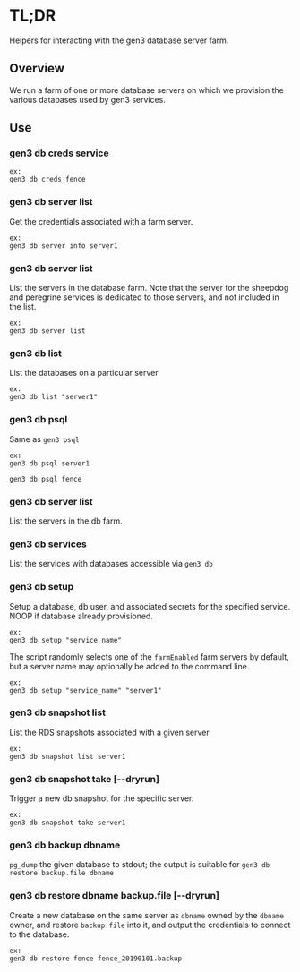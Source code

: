 # TL;DR

Helpers for interacting with the gen3 database server farm.

## Overview

We run a farm of one or more database servers on which we provision
the various databases used by gen3 services.

## Use

### gen3 db creds service

```
ex:
gen3 db creds fence
```

### gen3 db server list

Get the credentials associated with a farm server.

```
ex: 
gen3 db server info server1
```

### gen3 db server list

List the servers in the database farm.  Note that the server for the 
sheepdog and peregrine services is dedicated to those servers, and not
included in the list.

```
ex:
gen3 db server list
```

### gen3 db list

List the databases on a particular server

```
ex:
gen3 db list "server1"
```

### gen3 db psql

Same as `gen3 psql`

```
ex:
gen3 db psql server1

gen3 db psql fence
```

### gen3 db server list

List the servers in the db farm.

### gen3 db services

List the services with databases accessible via `gen3 db`

### gen3 db setup

Setup a database, db user, and associated secrets for the specified service.
NOOP if database already provisioned.

```
ex:
gen3 db setup "service_name"
```

The script randomly selects one of the `farmEnabled` farm servers by default, but 
a server name may optionally be added to the command line.

```
ex:
gen3 db setup "service_name" "server1"
```

### gen3 db snapshot list

List the RDS snapshots associated with a given server

```
ex:
gen3 db snapshot list server1
```

### gen3 db snapshot take [--dryrun]

Trigger a new db snapshot for the specific server.

```
ex:
gen3 db snapshot take server1
```

### gen3 db backup dbname

`pg_dump` the given database to stdout; the output is suitable for `gen3 db restore backup.file dbname`

### gen3 db restore dbname backup.file [--dryrun]

Create a new database on the same server as `dbname` owned by the `dbname` owner, and restore `backup.file` into it, and output the credentials to connect to the database.

```
ex:
gen3 db restore fence fence_20190101.backup
```
